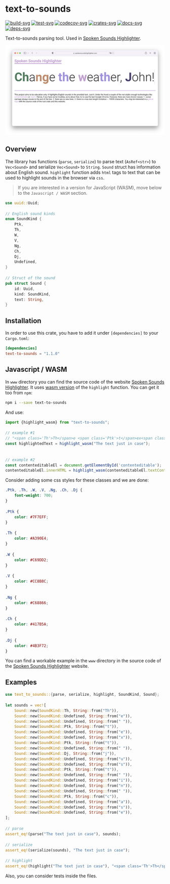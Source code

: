 # text-to-sounds

[![build-svg]][build-url]
[![test-svg]][test-url]
[![codecov-svg]][codecov-url]
[![crates-svg]][crates-url]
[![docs-svg]][docs-url]
[![deps-svg]][deps-url]

[build-svg]: https://github.com/maksugr/text-to-sounds/workflows/build/badge.svg
[build-url]: https://github.com/maksugr/text-to-sounds/actions/workflows/build.yml
[test-svg]: https://github.com/maksugr/text-to-sounds/workflows/test/badge.svg
[test-url]: https://github.com/maksugr/text-to-sounds/actions/workflows/test.yml
[codecov-svg]: https://img.shields.io/codecov/c/github/maksugr/text-to-sounds
[codecov-url]: https://codecov.io/gh/maksugr/text-to-sounds
[crates-svg]: https://img.shields.io/crates/v/text-to-sounds.svg
[crates-url]: https://crates.io/crates/text-to-sounds
[docs-svg]: https://docs.rs/text-to-sounds/badge.svg
[docs-url]: https://docs.rs/text-to-sounds
[deps-svg]: https://deps.rs/repo/github/maksugr/text-to-sounds/status.svg
[deps-url]: https://deps.rs/repo/github/maksugr/text-to-sounds

Text-to-sounds parsing tool. Used in [Spoken Sounds Highlighter](https://spokensoundshighlighter.com/).

![Website screenshot](/www/assets/website.png)

## Overview

The library has functions (`parse`, `serialize`) to parse text (`AsRef<str>`) to `Vec<Sound>` and serialize `Vec<Sound>` to `String`. `Sound` struct has information about English sound. `highlight` function adds `html` tags to text that can be used to highlight sounds in the browser via `css`.

> If you are interested in a version for JavaScript (WASM), move below to the `Javascript / WASM` section.

```rust
use uuid::Uuid;

// English sound kinds
enum SoundKind {
    Ptk,
    Th,
    W,
    V,
    Ng,
    Ch,
    Dj,
    Undefined,
}

// Struct of the sound
pub struct Sound {
    id: Uuid,
    kind: SoundKind,
    text: String,
}
```

## Installation

In order to use this crate, you have to add it under `[dependencies]` to your `Cargo.toml`:

```toml
[dependencies]
text-to-sounds = "1.1.0"
```

## Javascript / WASM

In `www` directory you can find the source code of the website [Spoken Sounds Highlighter](https://spokensoundshighlighter.com/). It uses [wasm version](https://www.npmjs.com/package/text-to-sounds) of the `highlight` function. You can get it too from `npm`:

```sh
npm i --save text-to-sounds
```

And use:

```js
import {highlight_wasm} from "text-to-sounds";

// example #1
// "<span class='Th'>Th</span>e <span class='Ptk'>t</span>ex<span class='Ptk'>t</span> <span class='Dj'>j</span>us<span class='Ptk'>t</span> in <span class='Ptk'>c</span>ase"
const highlightedText = highlight_wasm("The text just in case");


// example #2
const contenteditableEl = document.getElementById('contenteditable');
contenteditableEl.innerHTML = highlight_wasm(contenteditableEl.textContent);
```

Consider adding some css styles for these classes and we are done:

```css
.Ptk, .Th, .W, .V, .Ng, .Ch, .Dj {
    font-weight: 700;
}

.Ptk {
    color: #7F7EFF;
}

.Th {
    color: #A390E4;
}

.W {
    color: #C69DD2;
}

.V {
    color: #CC8B8C;
}

.Ng {
    color: #C68866;
}

.Ch {
    color: #417B5A;
}

.Dj {
    color: #4B3F72;
}
```

You can find a workable example in the `www` directory in the source code of the [Spoken Sounds Highlighter](https://spokensoundshighlighter.com/) website.

## Examples

```rust
use text_to_sounds::{parse, serialize, highlight, SoundKind, Sound};

let sounds = vec![
    Sound::new(SoundKind::Th, String::from("Th")),
    Sound::new(SoundKind::Undefined, String::from("e")),
    Sound::new(SoundKind::Undefined, String::from(" ")),
    Sound::new(SoundKind::Ptk, String::from("t")),
    Sound::new(SoundKind::Undefined, String::from("e")),
    Sound::new(SoundKind::Undefined, String::from("x")),
    Sound::new(SoundKind::Ptk, String::from("t")),
    Sound::new(SoundKind::Undefined, String::from(" ")),
    Sound::new(SoundKind::Dj, String::from("j")),
    Sound::new(SoundKind::Undefined, String::from("u")),
    Sound::new(SoundKind::Undefined, String::from("s")),
    Sound::new(SoundKind::Ptk, String::from("t")),
    Sound::new(SoundKind::Undefined, String::from(" ")),
    Sound::new(SoundKind::Undefined, String::from("i")),
    Sound::new(SoundKind::Undefined, String::from("n")),
    Sound::new(SoundKind::Undefined, String::from(" ")),
    Sound::new(SoundKind::Ptk, String::from("c")),
    Sound::new(SoundKind::Undefined, String::from("a")),
    Sound::new(SoundKind::Undefined, String::from("s")),
    Sound::new(SoundKind::Undefined, String::from("e")),
];

// parse
assert_eq!(parse("The text just in case"), sounds);

// serialize
assert_eq!(serialize(sounds), "The text just in case");

// highlight
assert_eq!(highlight("The text just in case"), "<span class='Th'>Th</span>e <span class='Ptk'>t</span>ex<span class='Ptk'>t</span> <span class='Dj'>j</span>us<span class='Ptk'>t</span> in <span class='Ptk'>c</span>ase".to_string());
```

Also, you can consider tests inside the files.

